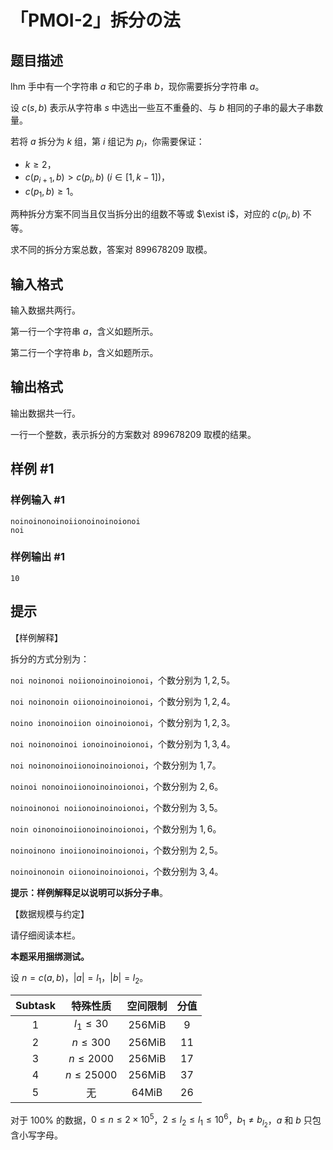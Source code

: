 # 「PMOI-2」拆分の法

## 题目描述

lhm 手中有一个字符串 $a$ 和它的子串 $b$，现你需要拆分字符串 $a$。

设 $c(s,b)$ 表示从字符串 $s$ 中选出一些互不重叠的、与 $b$ 相同的子串的最大子串数量。

若将 $a$ 拆分为 $k$ 组，第 $i$ 组记为 $p_i$，你需要保证：
- $k \geq 2$，
- $c(p_{i+1},b)>c(p_i,b)\ (i \in[1,k-1])$，
- $c(p_1,b)\geq 1$。

两种拆分方案不同当且仅当拆分出的组数不等或 $\exist i$，对应的 $c(p_i,b)$ 不等。

求不同的拆分方案总数，答案对 $899678209$ 取模。

## 输入格式

输入数据共两行。

第一行一个字符串 $a$，含义如题所示。

第二行一个字符串 $b$，含义如题所示。

## 输出格式

输出数据共一行。

一行一个整数，表示拆分的方案数对 $899678209$ 取模的结果。

## 样例 #1

### 样例输入 #1
```
noinoinonoinoiionoinoinoionoi
noi
```

### 样例输出 #1

```
10
```

## 提示

【样例解释】

拆分的方式分别为：

`noi noinonoi noiionoinoinoionoi`，个数分别为 $1,2,5$。

`noi noinonoin oiionoinoinoionoi`，个数分别为 $1,2,4$。

`noino inonoinoiion oinoinoionoi`，个数分别为 $1,2,3$。

`noi noinonoinoi ionoinoinoionoi`，个数分别为 $1,3,4$。

`noi noinonoinoiionoinoinoionoi`，个数分别为 $1,7$。

`noinoi nonoinoiionoinoinoionoi`，个数分别为 $2,6$。

`noinoinonoi noiionoinoinoionoi`，个数分别为 $3,5$。

`noin oinonoinoiionoinoinoionoi`，个数分别为 $1,6$。

`noinoinono inoiionoinoinoionoi`，个数分别为 $2,5$。

`noinoinonoin oiionoinoinoionoi`，个数分别为 $3,4$。

**提示：样例解释足以说明可以拆分子串**。

【数据规模与约定】

请仔细阅读本栏。

**本题采用捆绑测试。**  

设 $n = c(a,b)$，$|a|=l_1$，$|b|=l_2$。  

| Subtask | 特殊性质 | 空间限制 | 分值 | 
| :----------: | :----------: | :----------: | :----------: |
| 1 | $l_1\leq 30$ | 256MiB | 9 |
| 2 | $n \le 300$ | 256MiB | 11 |
| 3 | $n \le 2000$ | 256MiB | 17 |
| 4 | $n \le 25000$ | 256MiB | 37 |
| 5 | 无 | 64MiB | 26 |

对于 $100\%$ 的数据，$0\le n\le2\times10^5$，$2\le l_2\le l_1\le10^6$，$b_1 \neq b_{l_2}$，$a$ 和 $b$ 只包含小写字母。
